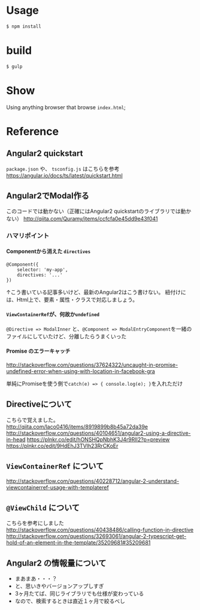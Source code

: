 # Usage

```sh
$ npm install
```

# build
```sh
$ gulp
```

# Show

Using anything browser that browse `index.html`;

# Reference

## Angular2 quickstart

`package.json` や、 `tsconfig.js` はこちらを参考
https://angular.io/docs/ts/latest/quickstart.html

## Angular2でModal作る

このコードでは動かない（正確にはAngular2 quickstartのライブラリでは動かない）
http://qiita.com/Quramy/items/ccfcfa0e45dd9e43f041

### ハマリポイント

#### Componentから消えた `directives`

```
@Component({
	selector: 'my-app',
	directives: '...'
})
```

↑こう書いている記事多いけど、最新のAngular2はこう書けない。
紐付けには、Html上で、要素・属性・クラスで対応しましょう。


#### `ViewContainerRef`が、何故か`undefined`

`@Directive => ModalInner` と、`@Component => ModalEntryComponent`を一緒のファイルにしていたけど、分離したらうまくいった

#### Promise のエラーキャッチ
http://stackoverflow.com/questions/37624322/uncaught-in-promise-undefined-error-when-using-with-location-in-facebook-gra

単純にPromiseを使う側で`catch(e) => { console.log(e); }`を入れただけ


## Directiveについて

こちらで覚えました。
http://qiita.com/laco0416/items/8919899b8b45a72da39e
http://stackoverflow.com/questions/40104651/angular2-using-a-directive-in-head
https://plnkr.co/edit/hONSHQpNbhK3J4r9RIl2?p=preview
https://plnkr.co/edit/9HdEhJ3TVlh23RrCKoEr

## `ViewContainerRef` について

http://stackoverflow.com/questions/40228712/angular-2-understand-viewcontainerref-usage-with-templateref

## `@ViewChild` について

こちらを参考にしました
http://stackoverflow.com/questions/40438486/calling-function-in-directive
http://stackoverflow.com/questions/32693061/angular-2-typescript-get-hold-of-an-element-in-the-template/35209681#35209681

## Angular2 の情報量について

* まあまあ・・・？
* と、思いきやバージョンアップしすぎ
* 3ヶ月たてば、同じライブラリでも仕様が変わっている
* なので、検索するときは直近１ヶ月で絞るべし
